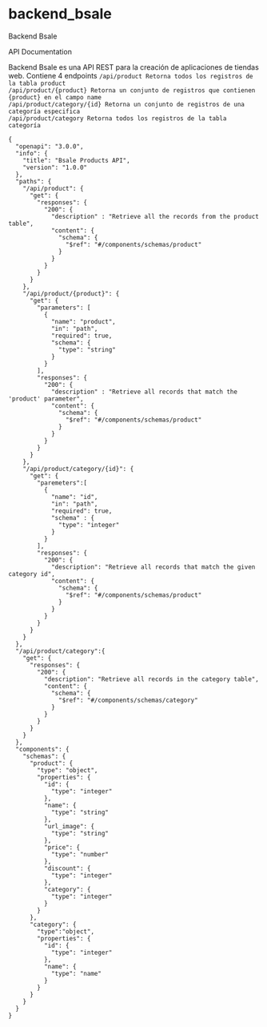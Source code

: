# backend_bsale
Backend Bsale

API Documentation 

Backend Bsale es una API REST para la creación de aplicaciones de tiendas web. Contiene 4 endpoints
```/api/product Retorna todos los registros de la tabla product```  <br />
```/api/product/{product} Retorna un conjunto de registros que contienen {product} en el campo name``` <br/>
```/api/product/category/{id} Retorna un conjunto de registros de una categoría especifica```<br />
```/api/product/category Retorna todos los registros de la tabla categoría```<br />


```
{
  "openapi": "3.0.0",
  "info": {
    "title": "Bsale Products API",
    "version": "1.0.0"
  },
  "paths": {
    "/api/product": {
      "get": {
        "responses": {
          "200": {
            "description" : "Retrieve all the records from the product table",
            "content": {
              "schema": {
                "$ref": "#/components/schemas/product"
              }
            }
          }
        }
      }
    },
    "/api/product/{product}": {
      "get": {
        "parameters": [
          {
            "name": "product",
            "in": "path",
            "required": true,
            "schema": {
              "type": "string"
            }
          }
        ],
        "responses": {
          "200": {
            "description" : "Retrieve all records that match the 'product' parameter",
            "content": {
              "schema": {
                "$ref": "#/components/schemas/product"
              }
            }
          }
        }
      }
    },
    "/api/product/category/{id}": {
      "get": {
        "paremeters":[
          {
            "name": "id",
            "in": "path",
            "required": true,
            "schema" : {
              "type": "integer"
            }
          }
        ],
        "responses": {
          "200": {
            "description": "Retrieve all records that match the given category id",
            "content": {
              "schema": {
                "$ref": "#/components/schemas/product"
              }
            }
          }
        }
      }
    }
  },
  "/api/product/category":{
    "get": {
      "responses": {
        "200": {
          "description": "Retrieve all records in the category table",
          "content": {
            "schema": {
              "$ref": "#/components/schemas/category"
            }
          }
        }
      }
    }
  },
  "components": {
    "schemas": {
      "product": {
        "type": "object",
        "properties": {
          "id": {
            "type": "integer"
          },
          "name": {
            "type": "string"
          },
          "url_image": {
            "type": "string"
          },
          "price": {
            "type": "number"
          },
          "discount": {
            "type": "integer"
          },
          "category": {
            "type": "integer"
          }
        }
      },
      "category": {
        "type":"object",
        "properties": {
          "id": {
            "type": "integer"
          }, 
          "name": {
            "type": "name"
          }
        }
      }
    }
  }
}
```